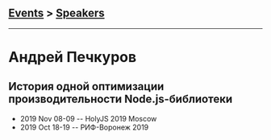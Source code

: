 ## [Events](../README.md) > [Speakers](../speakers.md)
---

# Андрей Печкуров

## История одной оптимизации производительности Node.js-библиотеки
- 2019 Nov 08-09 -- HolyJS 2019 Moscow    
- 2019 Oct 18-19 -- РИФ-Воронеж 2019    
